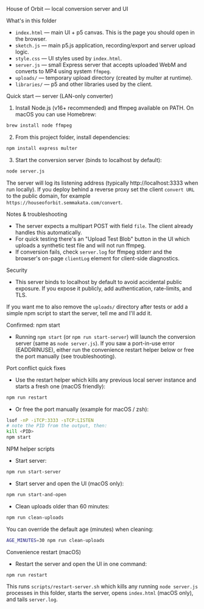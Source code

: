 House of Orbit — local conversion server and UI

What's in this folder
- `index.html` — main UI + p5 canvas. This is the page you should open in the browser.
- `sketch.js` — main p5.js application, recording/export and server upload logic.
- `style.css` — UI styles used by `index.html`.
- `server.js` — small Express server that accepts uploaded WebM and converts to MP4 using system `ffmpeg`.
- `uploads/` — temporary upload directory (created by multer at runtime).
- `libraries/` — p5 and other libraries used by the client.

Quick start — server (LAN-only converter)
1. Install Node.js (v16+ recommended) and ffmpeg available on PATH. On macOS you can use Homebrew:

```bash
brew install node ffmpeg
```

2. From this project folder, install dependencies:

```bash
npm install express multer
```

3. Start the conversion server (binds to localhost by default):

```bash
node server.js
```

The server will log its listening address (typically http://localhost:3333 when run locally). If you deploy behind a reverse proxy set the client `convert URL` to the public domain, for example `https://houseoforbit.semmakata.com/convert`.

Notes & troubleshooting
- The server expects a multipart POST with field `file`. The client already handles this automatically.
- For quick testing there's an "Upload Test Blob" button in the UI which uploads a synthetic test file and will not run ffmpeg.
- If conversion fails, check `server.log` for ffmpeg stderr and the browser's on-page `clientLog` element for client-side diagnostics.

Security
- This server binds to localhost by default to avoid accidental public exposure. If you expose it publicly, add authentication, rate-limits, and TLS.

If you want me to also remove the `uploads/` directory after tests or add a simple npm script to start the server, tell me and I'll add it.

Confirmed: npm start
- Running `npm start` (or `npm run start-server`) will launch the conversion server (same as `node server.js`). If you saw a port-in-use error (EADDRINUSE), either run the convenience restart helper below or free the port manually (see troubleshooting).

Port conflict quick fixes
- Use the restart helper which kills any previous local server instance and starts a fresh one (macOS friendly):

```bash
npm run restart
```

- Or free the port manually (example for macOS / zsh):

```bash
lsof -nP -iTCP:3333 -sTCP:LISTEN
# note the PID from the output, then:
kill <PID>
npm start
```

NPM helper scripts
- Start server:

```bash
npm run start-server
```

- Start server and open the UI (macOS only):

```bash
npm run start-and-open
```

- Clean uploads older than 60 minutes:

```bash
npm run clean-uploads
```

You can override the default age (minutes) when cleaning:

```bash
AGE_MINUTES=30 npm run clean-uploads
```

Convenience restart (macOS)
- Restart the server and open the UI in one command:

```bash
npm run restart
```

This runs `scripts/restart-server.sh` which kills any running `node server.js` processes in this folder, starts the server, opens `index.html` (macOS only), and tails `server.log`.
